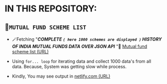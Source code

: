 # IN THIS REPOSITORY:

##  🏦`MUTUAL FUND SCHEME LIST`  

+ 🪄Fetching "***_COMPLETE `( here 1000 schemes are displayed )` HISTORY OF INDIA MUTUAL FUNDS DATA OVER JSON API_*** "💫 [Mutual fund scheme list (URL)](https://api.mfapi.in/mf)

+ Using `for... loop` for iterating data and collect 1000 data's from all data. Because, System was getting slow while process.  
+ Kindly, You may see output in [netlify.com (URL)]()